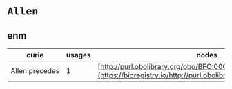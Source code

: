 # `Allen`

## enm

| curie          |   usages | nodes                                                                                                           |
|----------------|----------|-----------------------------------------------------------------------------------------------------------------|
| Allen:precedes |        1 | [http://purl.obolibrary.org/obo/BFO:0000062](https://bioregistry.io/http://purl.obolibrary.org/obo/BFO:0000062) |

